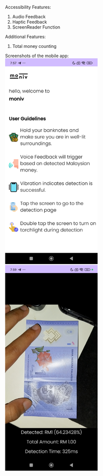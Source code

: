 Accessibility Features:
1. Audio Feedback
2. Haptic Feedback
3. ScreenReader Function

Additional Features:
1. Total money counting


Screenshots of the mobile app:
<br>
<img src="ss_2.jpg" width="300" style="margin:auto;"/>
<img src="ss_1.jpg" width="300" style="margin:auto;"/>


